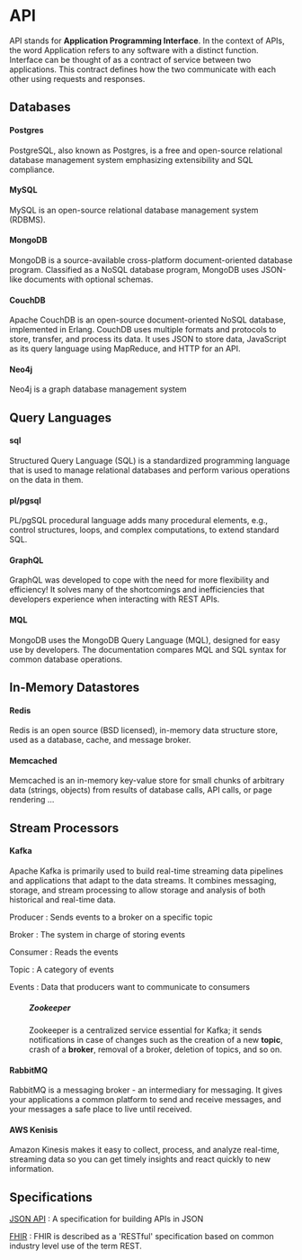 # API
API stands for **Application Programming Interface**. In the context of APIs, the word Application refers to any software with a distinct function. Interface can be thought of as a contract of service between two applications. This contract defines how the two communicate with each other using requests and responses.

## Databases

#### Postgres
PostgreSQL, also known as Postgres, is a free and open-source relational database management system emphasizing extensibility and SQL compliance.

#### MySQL
MySQL is an open-source relational database management system (RDBMS).

#### MongoDB
MongoDB is a source-available cross-platform document-oriented database program. Classified as a NoSQL database program, MongoDB uses JSON-like documents with optional schemas.

#### CouchDB
Apache CouchDB is an open-source document-oriented NoSQL database, implemented in Erlang. CouchDB uses multiple formats and protocols to store, transfer, and process its data. It uses JSON to store data, JavaScript as its query language using MapReduce, and HTTP for an API.

#### Neo4j
Neo4j is a graph database management system

## Query Languages

#### sql
Structured Query Language (SQL) is a standardized programming language that is used to manage relational databases and perform various operations on the data in them.

#### pl/pgsql
PL/pgSQL procedural language adds many procedural elements, e.g., control structures, loops, and complex computations, to extend standard SQL.

#### GraphQL
GraphQL was developed to cope with the need for more flexibility and efficiency! It solves many of the shortcomings and inefficiencies that developers experience when interacting with REST APIs.

#### MQL
MongoDB uses the MongoDB Query Language (MQL), designed for easy use by developers. The documentation compares MQL and SQL syntax for common database operations.

## In-Memory Datastores

#### Redis
Redis is an open source (BSD licensed), in-memory data structure store, used as a database, cache, and message broker.

#### Memcached
Memcached is an in-memory key-value store for small chunks of arbitrary data (strings, objects) from results of database calls, API calls, or page rendering ...

## Stream Processors

#### Kafka
Apache Kafka is primarily used to build real-time streaming data pipelines and applications that adapt to the data streams. It combines messaging, storage, and stream processing to allow storage and analysis of both historical and real-time data.

Producer
: Sends events to a broker on a specific topic

Broker
: The system in charge of storing events

Consumer
: Reads the events

Topic
: A category of events

Events
: Data that producers want to communicate to consumers

<div style="padding-left: 35px">
    <h5>Zookeeper</h5>
    Zookeeper is a centralized service essential for Kafka; it sends notifications in case of changes such as the creation of a new <strong>topic</strong>, crash of a <strong>broker</strong>, removal of a broker, deletion of topics, and so on.
</div>

#### RabbitMQ
RabbitMQ is a messaging broker - an intermediary for messaging. It gives your applications a common platform to send and receive messages, and your messages a safe place to live until received.

#### AWS Kenisis
Amazon Kinesis makes it easy to collect, process, and analyze real-time, streaming data so you can get timely insights and react quickly to new information.

## Specifications

[JSON API](https://jsonapi.org/format/)
: A specification for building APIs in JSON

[FHIR](https://www.hl7.org/fhir/http.html)
: FHIR is described as a 'RESTful' specification based on common industry level use of the term REST.
